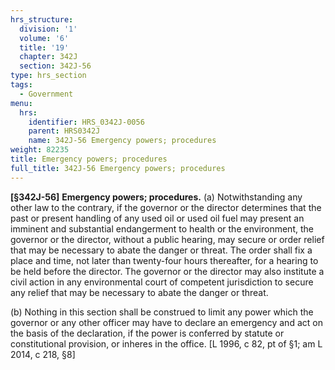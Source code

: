 ```yaml
---
hrs_structure:
  division: '1'
  volume: '6'
  title: '19'
  chapter: 342J
  section: 342J-56
type: hrs_section
tags:
  - Government
menu:
  hrs:
    identifier: HRS_0342J-0056
    parent: HRS0342J
    name: 342J-56 Emergency powers; procedures
weight: 82235
title: Emergency powers; procedures
full_title: 342J-56 Emergency powers; procedures
---
```

**[§342J-56]** **Emergency powers; procedures.** (a) Notwithstanding any other law to the contrary, if the governor or the director determines that the past or present handling of any used oil or used oil fuel may present an imminent and substantial endangerment to health or the environment, the governor or the director, without a public hearing, may secure or order relief that may be necessary to abate the danger or threat. The order shall fix a place and time, not later than twenty-four hours thereafter, for a hearing to be held before the director. The governor or the director may also institute a civil action in any environmental court of competent jurisdiction to secure any relief that may be necessary to abate the danger or threat.

(b) Nothing in this section shall be construed to limit any power which the governor or any other officer may have to declare an emergency and act on the basis of the declaration, if the power is conferred by statute or constitutional provision, or inheres in the office. [L 1996, c 82, pt of §1; am L 2014, c 218, §8]